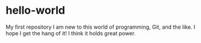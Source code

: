 # hello-world
My first repository
I am new to this world of programming, Git, and the like. I hope I get the hang of it! I think it holds great power.
